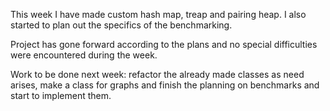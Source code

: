 This week I have made custom hash map, treap and pairing heap. I also started to plan out the specifics of the benchmarking.

Project has gone forward according to the plans and no special difficulties were encountered during the week.

Work to be done next week: refactor the already made classes as need arises, make a class for graphs and finish the planning on benchmarks and start to implement them.